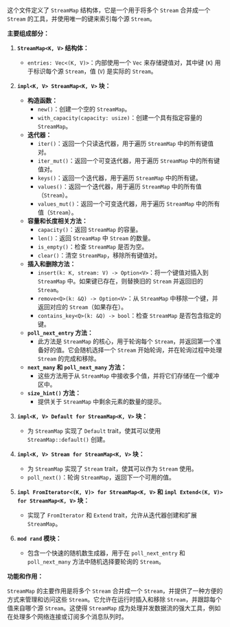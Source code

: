 这个文件定义了 `StreamMap` 结构体，它是一个用于将多个 `Stream` 合并成一个 `Stream` 的工具，并使用唯一的键来索引每个源 `Stream`。

**主要组成部分：**

1.  **`StreamMap<K, V>` 结构体：**
    *   `entries: Vec<(K, V)>`：内部使用一个 `Vec` 来存储键值对，其中键 (`K`) 用于标识每个源 `Stream`，值 (`V`) 是实际的 `Stream`。

2.  **`impl<K, V> StreamMap<K, V>` 块：**
    *   **构造函数：**
        *   `new()`：创建一个空的 `StreamMap`。
        *   `with_capacity(capacity: usize)`：创建一个具有指定容量的 `StreamMap`。
    *   **迭代器：**
        *   `iter()`：返回一个只读迭代器，用于遍历 `StreamMap` 中的所有键值对。
        *   `iter_mut()`：返回一个可变迭代器，用于遍历 `StreamMap` 中的所有键值对。
        *   `keys()`：返回一个迭代器，用于遍历 `StreamMap` 中的所有键。
        *   `values()`：返回一个迭代器，用于遍历 `StreamMap` 中的所有值（`Stream`）。
        *   `values_mut()`：返回一个可变迭代器，用于遍历 `StreamMap` 中的所有值（`Stream`）。
    *   **容量和长度相关方法：**
        *   `capacity()`：返回 `StreamMap` 的容量。
        *   `len()`：返回 `StreamMap` 中 `Stream` 的数量。
        *   `is_empty()`：检查 `StreamMap` 是否为空。
        *   `clear()`：清空 `StreamMap`，移除所有键值对。
    *   **插入和删除方法：**
        *   `insert(k: K, stream: V) -> Option<V>`：将一个键值对插入到 `StreamMap` 中。如果键已存在，则替换旧的 `Stream` 并返回旧的 `Stream`。
        *   `remove<Q>(k: &Q) -> Option<V>`：从 `StreamMap` 中移除一个键，并返回对应的 `Stream`（如果存在）。
        *   `contains_key<Q>(k: &Q) -> bool`：检查 `StreamMap` 是否包含指定的键。
    *   **`poll_next_entry` 方法：**
        *   此方法是 `StreamMap` 的核心，用于轮询每个 `Stream`，并返回第一个准备好的值。它会随机选择一个 `Stream` 开始轮询，并在轮询过程中处理 `Stream` 的完成和移除。
    *   **`next_many` 和 `poll_next_many` 方法：**
        *   这些方法用于从 `StreamMap` 中接收多个值，并将它们存储在一个缓冲区中。
    *   **`size_hint()` 方法：**
        *   提供关于 `StreamMap` 中剩余元素的数量的提示。

3.  **`impl<K, V> Default for StreamMap<K, V>` 块：**
    *   为 `StreamMap` 实现了 `Default` trait，使其可以使用 `StreamMap::default()` 创建。

4.  **`impl<K, V> Stream for StreamMap<K, V>` 块：**
    *   为 `StreamMap` 实现了 `Stream` trait，使其可以作为 `Stream` 使用。
    *   `poll_next()`：轮询 `StreamMap`，返回下一个可用的值。

5.  **`impl FromIterator<(K, V)> for StreamMap<K, V>` 和 `impl Extend<(K, V)> for StreamMap<K, V>` 块：**
    *   实现了 `FromIterator` 和 `Extend` trait，允许从迭代器创建和扩展 `StreamMap`。

6.  **`mod rand` 模块：**
    *   包含一个快速的随机数生成器，用于在 `poll_next_entry` 和 `poll_next_many` 方法中随机选择要轮询的 `Stream`。

**功能和作用：**

`StreamMap` 的主要作用是将多个 `Stream` 合并成一个 `Stream`，并提供了一种方便的方式来管理和访问这些 `Stream`。它允许在运行时插入和移除 `Stream`，并跟踪每个值来自哪个源 `Stream`。这使得 `StreamMap` 成为处理并发数据流的强大工具，例如在处理多个网络连接或订阅多个消息队列时。
